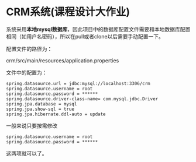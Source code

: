 # CRM系统(课程设计大作业)

系统采用**本地mysql数据库**，因此项目中的数据库配置文件需要和本地数据库配置相同（如用户名密码），所以在pull或者clone以后需要手动配置一下。

配置文件的路径为：

crm/src/main/resources/application.properties

文件中的配置为：

```
spring.datasource.url = jdbc:mysql://localhost:3306/crm
spring.datasource.username = root
spring.datasource.password = ******
spring.datasource.driver-class-name= com.mysql.jdbc.Driver
spring.jpa.database = mysql
spring.jpa.show-sql = true
spring.jpa.hibernate.ddl-auto = update
```

一般来说只要按需修改

```
spring.datasource.username = root
spring.datasource.password = ******
```

这两项就可以了。
